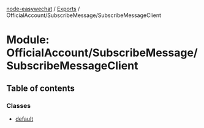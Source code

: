 [node-easywechat](../README.md) / [Exports](../modules.md) / OfficialAccount/SubscribeMessage/SubscribeMessageClient

# Module: OfficialAccount/SubscribeMessage/SubscribeMessageClient

## Table of contents

### Classes

- [default](../classes/OfficialAccount_SubscribeMessage_SubscribeMessageClient.default.md)
